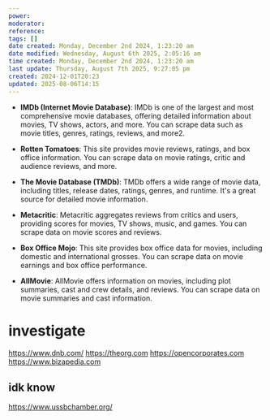 ```yaml
---
power: 
moderator: 
reference: 
tags: []
date created: Monday, December 2nd 2024, 1:23:20 am
date modified: Wednesday, August 6th 2025, 2:05:16 am
time created: Monday, December 2nd 2024, 1:23:20 am
last update: Thursday, August 7th 2025, 9:27:05 pm
created: 2024-12-01T20:23
updated: 2025-08-06T14:15
---
```

- **IMDb (Internet Movie Database)**: IMDb is one of the largest and most comprehensive movie databases, offering detailed information about movies, TV shows, actors, and more. You can scrape data such as movie titles, genres, ratings, reviews, and more2.
    
- **Rotten Tomatoes**: This site provides movie reviews, ratings, and box office information. You can scrape data on movie ratings, critic and audience reviews, and more.
    
- **The Movie Database (TMDb)**: TMDb offers a wide range of movie data, including titles, release dates, ratings, genres, and runtime. It's a great source for detailed movie information.
    
- **Metacritic**: Metacritic aggregates reviews from critics and users, providing scores for movies, TV shows, music, and games. You can scrape data on movie scores and reviews.
    
- **Box Office Mojo**: This site provides box office data for movies, including domestic and international grosses. You can scrape data on movie earnings and box office performance.
    
- **AllMovie**: AllMovie offers information on movies, including plot summaries, cast and crew details, and reviews. You can scrape data on movie summaries and cast information.
# investigate
https://www.dnb.com/
https://theorg.com
https://opencorporates.com
https://www.bizapedia.com

## idk know
https://www.ussbchamber.org/
